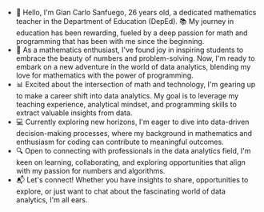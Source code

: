 - 👋 Hello, I'm Gian Carlo Sanfuego, 26 years old, a dedicated mathematics teacher in the Department of Education (DepEd). 📚 My journey in education has been rewarding, fueled by a deep passion for math and programming that has been with me since the beginning.
- 🧮 As a mathematics enthusiast, I've found joy in inspiring students to embrace the beauty of numbers and problem-solving. Now, I'm ready to embark on a new adventure in the world of data analytics, blending my love for mathematics with the power of programming.
- 📊 Excited about the intersection of math and technology, I'm gearing up to make a career shift into data analytics. My goal is to leverage my teaching experience, analytical mindset, and programming skills to extract valuable insights from data.
- 💻 Currently exploring new horizons, I'm eager to dive into data-driven decision-making processes, where my background in mathematics and enthusiasm for coding can contribute to meaningful outcomes.
- 🔍 Open to connecting with professionals in the data analytics field, I'm keen on learning, collaborating, and exploring opportunities that align with my passion for numbers and algorithms.
- 📬 Let's connect! Whether you have insights to share, opportunities to explore, or just want to chat about the fascinating world of data analytics, I'm all ears.

<!---
AnalystGian/AnalystGian is a ✨ special ✨ repository because its `README.md` (this file) appears on your GitHub profile.
You can click the Preview link to take a look at your changes.
--->
